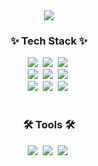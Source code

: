 
<div align=center>
  <img src="https://capsule-render.vercel.app/api?type=waving&color=7353EA&height=300&section=header&text=Welcome!😊&desc=This%20is%20SungJae`s%20Github.%20&fontSize=90&descSize=30&fontColor=ffffff&fontAlignY=40" />
</div>

<h3 align="center">✨ Tech Stack ✨</h3>
<div align="center">
  <img src="https://img.shields.io/badge/html5-E34F26.svg?style=flat&logo=html5&logoColor=white" />&nbsp
  <img src="https://img.shields.io/badge/javascript-F7DF1E.svg?style=flat&logo=javascript&logoColor=white" />&nbsp
  <img src="https://img.shields.io/badge/react-20232a.svg?style=flat&logo=react&logoColor=61DAFB" />&nbsp
</div>

<div align="center">
  <img src="https://img.shields.io/badge/css3-1572B6.svg?style=flat&logo=css3&logoColor=white" />&nbsp
  <img src="https://img.shields.io/badge/styled--components-DB7093?style=flat&logo=styled-components&logoColor=ffd35b" />&nbsp
  <img src="https://img.shields.io/badge/SCSS-%23CC6670?style=flat&logo=sass&logoColor=ffd35b" />&nbsp
</div>

<div align="center">
  <img src="https://img.shields.io/badge/React%20Query-FF4154?style=flat&logo=react%20query&logoColor=white" />&nbsp
  <img src="https://img.shields.io/badge/Recoil-3578E5?style=flat&logo=recoil&logoColor=white" />&nbsp
  <img src="https://img.shields.io/badge/typescript-007ACC.svg?style=flat&logo=typescript&logoColor=white" />&nbsp
</div>

<br>

<h3 align="center">🛠 Tools 🛠</h3>
<div align="center">
  <img src="https://img.shields.io/badge/git-F05033.svg?style=flat&logo=git&logoColor=white" />&nbsp
  <img src="https://img.shields.io/badge/Notion-F3F3F3.svg?style=flat&logo=notion&logoColor=black" />&nbsp
    <img src="https://img.shields.io/badge/figma-F24E1E.svg?style=flat&logo=figma&logoColor=white" />&nbsp
</div>

<br>

<!--
**JMTcord/JMTcord** is a ✨ _special_ ✨ repository because its `README.md` (this file) appears on your GitHub profile.

Here are some ideas to get you started:

- 🔭 I’m currently working on ...
- 🌱 I’m currently learning ...
- 👯 I’m looking to collaborate on ...
- 🤔 I’m looking for help with ...
- 💬 Ask me about ...
- 📫 How to reach me: ...
- 😄 Pronouns: ...
- ⚡ Fun fact: ...
-->
